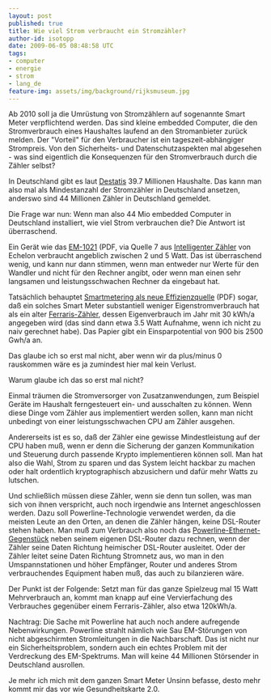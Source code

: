 ```yaml
---
layout: post
published: true
title: Wie viel Strom verbraucht ein Stromzähler?
author-id: isotopp
date: 2009-06-05 08:48:58 UTC
tags:
- computer
- energie
- strom
- lang_de
feature-img: assets/img/background/rijksmuseum.jpg
---
```

Ab 2010 soll ja die Umrüstung von Stromzählern auf sogenannte Smart Meter
verpflichtend werden. Das sind kleine embedded Computer, die den
Stromverbrauch eines Haushaltes laufend an den Stromanbieter zurück melden.
Der "Vorteil" für den Verbraucher ist ein tageszeit-abhängiger Strompreis.
Von den Sicherheits- und Datenschutzaspekten mal abgesehen - was sind
eigentlich die Konsequenzen für den Stromverbrauch durch die Zähler selbst?

In Deutschland gibt es laut 
[Destatis](http://www.destatis.de/jetspeed/portal/cms/Sites/destatis/Internet/DE/Navigation/Statistiken/Bevoelkerung/Haushalte/Haushalte.psml)
39.7 Millionen Haushalte. Das kann man also mal als Mindestanzahl der
Stromzähler in Deutschland ansetzen, anderswo sind 44 Millionen Zähler
in Deutschland gemeldet.

Die Frage war nun: Wenn man also 44 Mio embedded Computer in Deutschland
installiert, wie viel Strom verbrauchen die? Die Antwort ist überraschend.

Ein Gerät wie das 
[EM-1021](http://www.echelon.com/metering/datasheets/EM-1021-Single-German.pdf)
(PDF, via Quelle 7 aus
[Intelligenter Zähler](http://de.wikipedia.org/wiki/Intelligenter_Z%C3%A4hler) von Echelon
verbraucht angeblich zwischen 2 und 5 Watt. Das ist überraschend wenig, und
kann nur dann stimmen, wenn man entweder nur Werte für den Wandler und nicht
für den Rechner angibt, oder wenn man einen sehr langsamen und
leistungsschwachen Rechner da eingebaut hat.

Tatsächlich behauptet 
[Smartmetering als neue Effizienzquelle](http://www.wupperinst.org/de/publikationen/entwd/uploads/tx_wibeitrag/bild-des-monats_06-07.pdf)
(PDF) sogar, daß ein solches Smart Meter substantiell weniger
Eigenstromverbrauch hat als ein alter
[Ferraris-Zähler](http://de.wikipedia.org/wiki/Ferraris-Z%C3%A4hler), dessen
Eigenverbrauch im Jahr mit 30 kWh/a angegeben wird (das sind dann etwa 3.5
Watt Aufnahme, wenn ich nicht zu naiv gerechnet habe). Das Papier gibt ein
Einsparpotential von 900 bis 2500 Gwh/a an.

Das glaube ich so erst mal nicht, aber wenn wir da plus/minus 0 rauskommen
wäre es ja zumindest hier mal kein Verlust.

Warum glaube ich das so erst mal nicht?

Einmal träumen die Stromversorger von Zusatzanwendungen, zum Beispiel Geräte
im Haushalt ferngesteuert ein- und ausschalten zu können. Wenn diese Dinge
vom Zähler aus implementiert werden sollen, kann man nicht unbedingt von
einer leistungsschwachen CPU am Zähler ausgehen.

Andererseits ist es so, daß der Zähler eine gewisse Mindestleistung auf der
CPU haben muß, wenn er denn die Sicherung der ganzen Kommunikation und
Steuerung durch passende Krypto implementieren können soll. Man hat also die
Wahl, Strom zu sparen und das System leicht hackbar zu machen oder halt
ordentlich kryptographisch abzusichern und dafür mehr Watts zu lutschen.

Und schließlich müssen diese Zähler, wenn sie denn tun sollen, was man sich
von ihnen verspricht, auch noch irgendwie ans Internet angeschlossen werden.
Dazu soll Powerline-Technologie verwendet werden, da die meisten Leute an
den Orten, an denen die Zähler hängen, keine DSL-Router stehen haben. Man
muß zum Verbrauch also noch das
[Powerline-Ethernet-Gegenstück](http://digitalewelt.freenet.de/computerzubehoer/wlannetzwerk/powerlineadapter-dlink-dhp302-im-test_513732_275464.html)
neben seinem eigenen DSL-Router dazu rechnen, wenn der Zähler seine Daten
Richtung heimischer DSL-Router ausleitet. Oder der Zähler leitet seine Daten
Richtung Stromnetz aus, wo man in den Umspannstationen und höher Empfänger,
Router und anderes Strom verbrauchendes Equipment haben muß, das auch zu
bilanzieren wäre.

Der Punkt ist der Folgende: Setzt man für das ganze Spielzeug mal 15 Watt
Mehrverbrauch an, kommt man knapp auf eine Vervierfachung des Verbrauches
gegenüber einem Ferraris-Zähler, also etwa 120kWh/a.

Nachtrag: Die Sache mit Powerline hat auch noch andere aufregende
Nebenwirkungen. Powerline strahlt nämlich wie Sau EM-Störungen von nicht
abgeschirmten Stromleitungen in die Nachbarschaft. Das ist nicht nur ein
Sicherheitsproblem, sondern auch ein echtes Problem mit der Verdreckung des
EM-Spektrums. Man will keine 44 Millionen Störsender in Deutschland
ausrollen.

Je mehr ich mich mit dem ganzen Smart Meter Unsinn befasse, desto mehr kommt
mir das vor wie Gesundheitskarte 2.0.
